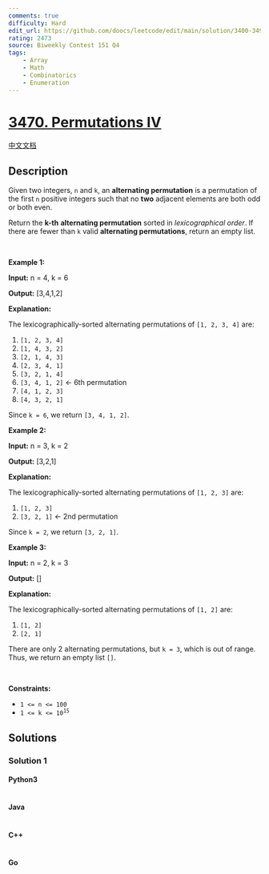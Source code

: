 ```yaml
---
comments: true
difficulty: Hard
edit_url: https://github.com/doocs/leetcode/edit/main/solution/3400-3499/3470.Permutations%20IV/README_EN.md
rating: 2473
source: Biweekly Contest 151 Q4
tags:
    - Array
    - Math
    - Combinatorics
    - Enumeration
---
```


<!-- problem:start -->

# [3470. Permutations IV](https://leetcode.com/problems/permutations-iv)

[中文文档](/solution/3400-3499/3470.Permutations%20IV/README.md)

## Description

<!-- description:start -->

<p>Given two integers, <code>n</code> and <code>k</code>, an <strong>alternating permutation</strong> is a permutation of the first <code>n</code> positive integers such that no <strong>two</strong> adjacent elements are both odd or both even.</p>

<p>Return the <strong>k-th</strong> <strong>alternating permutation</strong> sorted in <em>lexicographical order</em>. If there are fewer than <code>k</code> valid <strong>alternating permutations</strong>, return an empty list.</p>

<p>&nbsp;</p>
<p><strong class="example">Example 1:</strong></p>

<div class="example-block">
<p><strong>Input:</strong> <span class="example-io">n = 4, k = 6</span></p>

<p><strong>Output:</strong> <span class="example-io">[3,4,1,2]</span></p>

<p><strong>Explanation:</strong></p>

<p>The lexicographically-sorted alternating permutations of <code>[1, 2, 3, 4]</code> are:</p>

<ol>
	<li><code>[1, 2, 3, 4]</code></li>
	<li><code>[1, 4, 3, 2]</code></li>
	<li><code>[2, 1, 4, 3]</code></li>
	<li><code>[2, 3, 4, 1]</code></li>
	<li><code>[3, 2, 1, 4]</code></li>
	<li><code>[3, 4, 1, 2]</code> &larr; 6th permutation</li>
	<li><code>[4, 1, 2, 3]</code></li>
	<li><code>[4, 3, 2, 1]</code></li>
</ol>

<p>Since <code>k = 6</code>, we return <code>[3, 4, 1, 2]</code>.</p>
</div>

<p><strong class="example">Example 2:</strong></p>

<div class="example-block">
<p><strong>Input:</strong> <span class="example-io">n = 3, k = 2</span></p>

<p><strong>Output:</strong> <span class="example-io">[3,2,1]</span></p>

<p><strong>Explanation:</strong></p>

<p>The lexicographically-sorted alternating permutations of <code>[1, 2, 3]</code> are:</p>

<ol>
	<li><code>[1, 2, 3]</code></li>
	<li><code>[3, 2, 1]</code> &larr; 2nd permutation</li>
</ol>

<p>Since <code>k = 2</code>, we return <code>[3, 2, 1]</code>.</p>
</div>

<p><strong class="example">Example 3:</strong></p>

<div class="example-block">
<p><strong>Input:</strong> <span class="example-io">n = 2, k = 3</span></p>

<p><strong>Output:</strong> <span class="example-io">[]</span></p>

<p><strong>Explanation:</strong></p>

<p>The lexicographically-sorted alternating permutations of <code>[1, 2]</code> are:</p>

<ol>
	<li><code>[1, 2]</code></li>
	<li><code>[2, 1]</code></li>
</ol>

<p>There are only 2 alternating permutations, but <code>k = 3</code>, which is out of range. Thus, we return an empty list <code>[]</code>.</p>
</div>

<p>&nbsp;</p>
<p><strong>Constraints:</strong></p>

<ul>
	<li><code>1 &lt;= n &lt;= 100</code></li>
	<li><code>1 &lt;= k &lt;= 10<sup>15</sup></code></li>
</ul>

<!-- description:end -->

## Solutions

<!-- solution:start -->

### Solution 1

<!-- tabs:start -->

#### Python3

```python

```

#### Java

```java

```

#### C++

```cpp

```

#### Go

```go

```

<!-- tabs:end -->

<!-- solution:end -->

<!-- problem:end -->
